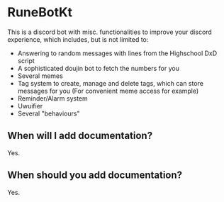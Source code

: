 # RuneBotKt
This is a discord bot with misc. functionalities to improve your discord experience, which includes, but is not limited to:
- Answering to random messages with lines from the Highschool DxD script
- A sophisticated doujin bot to fetch the numbers for you
- Several memes
- Tag system to create, manage and delete tags, which can store messages for you (For convenient meme access for example)
- Reminder/Alarm system
- Uwuifier
- Several "behaviours"

## When will I add documentation?
Yes.
## When should you add documentation?
Yes.
